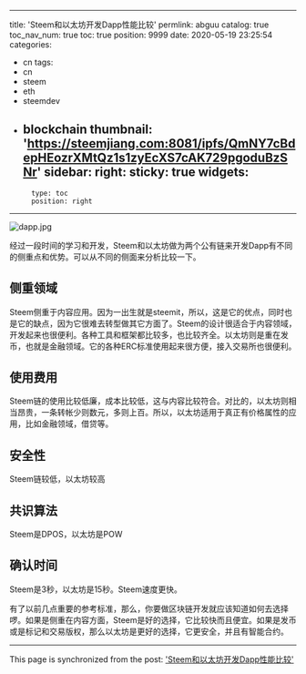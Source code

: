 
---
title: 'Steem和以太坊开发Dapp性能比较'
permlink: abguu
catalog: true
toc_nav_num: true
toc: true
position: 9999
date: 2020-05-19 23:25:54
categories:
- cn
tags:
- cn
- steem
- eth
- steemdev
- blockchain
thumbnail: 'https://steemjiang.com:8081/ipfs/QmNY7cBdepHEozrXMtQz1s1zyEcXS7cAK729pgoduBzSNr'
sidebar:
    right:
        sticky: true
widgets:
    -
        type: toc
        position: right
---


![dapp.jpg](https://steemjiang.com:8081/ipfs/QmNY7cBdepHEozrXMtQz1s1zyEcXS7cAK729pgoduBzSNr)

经过一段时间的学习和开发，Steem和以太坊做为两个公有链来开发Dapp有不同的侧重点和优势。可以从不同的侧面来分析比较一下。

## 侧重领域
Steem侧重于内容应用。因为一出生就是steemit，所以，这是它的优点，同时也是它的缺点，因为它很难去转型做其它方面了。Steem的设计很适合于内容领域，开发起来也很便利。各种工具和框架都比较多，也比较齐全。以太坊则是重在发币，也就是金融领域。它的各种ERC标准使用起来很方便，接入交易所也很便利。

## 使用费用
Steem链的使用比较低廉，成本比较低，这与内容比较符合。对比的，以太坊则相当昂贵，一条转帐少则数元，多则上百。所以，以太坊适用于真正有价格属性的应用，比如金融领域，借贷等。

## 安全性
Steem链较低，以太坊较高

## 共识算法
Steem是DPOS，以太坊是POW

## 确认时间
Steem是3秒，以太坊是15秒。Steem速度更快。

有了以前几点重要的参考标准，那么，你要做区块链开发就应该知道如何去选择啰。如果是侧重在内容方面，Steem是好的选择，它比较快而且便宜。如果是发币或是标记和交易版权，那么以太坊是更好的选择，它更安全，并且有智能合约。




- - -

This page is synchronized from the post: ['Steem和以太坊开发Dapp性能比较'](https://steemit.com/@lemooljiang/abguu)
